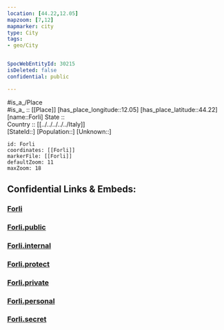 ```yaml
---
location: [44.22,12.05] 
mapzoom: [7,12] 
mapmarker: city 
type: City
tags:
- geo/City


SpocWebEntityId: 30215
isDeleted: false
confidential: public

---
```

#is_a_/Place  
#is_a_ :: [[Place]] 
[has_place_longitude::12.05] 
[has_place_latitude::44.22] 
[name::Forli] 
State ::  
Country :: [[../../../../../Italy]]  
[StateId::] 
[Population::] 
[Unknown::] 


```leaflet
id: Forli
coordinates: [[Forli]] 
markerFile: [[Forli]] 
defaultZoom: 11 
maxZoom: 18
```


## Confidential Links & Embeds: 

### [Forli](/_Standards/Earth/Continent/Europe/Europe~South/Italy/regions~Italy/Emilia-Romagna/Forlì-Cesena/City/Forli.md) 

### [Forli.public](/_public/Earth/Continent/Europe/Europe~South/Italy/regions~Italy/Emilia-Romagna/Forlì-Cesena/City/Forli.public.md) 

### [Forli.internal](/_internal/Earth/Continent/Europe/Europe~South/Italy/regions~Italy/Emilia-Romagna/Forlì-Cesena/City/Forli.internal.md) 

### [Forli.protect](/_protect/Earth/Continent/Europe/Europe~South/Italy/regions~Italy/Emilia-Romagna/Forlì-Cesena/City/Forli.protect.md) 

### [Forli.private](/_private/Earth/Continent/Europe/Europe~South/Italy/regions~Italy/Emilia-Romagna/Forlì-Cesena/City/Forli.private.md) 

### [Forli.personal](/_personal/Earth/Continent/Europe/Europe~South/Italy/regions~Italy/Emilia-Romagna/Forlì-Cesena/City/Forli.personal.md) 

### [Forli.secret](/_secret/Earth/Continent/Europe/Europe~South/Italy/regions~Italy/Emilia-Romagna/Forlì-Cesena/City/Forli.secret.md)


